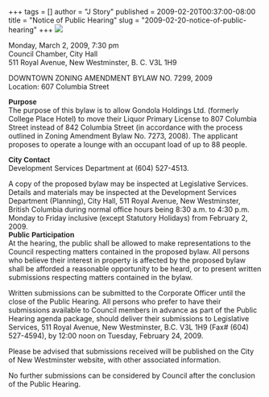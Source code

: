 +++
tags = []
author = "J Story"
published = 2009-02-20T00:37:00-08:00
title = "Notice of Public Hearing"
slug = "2009-02-20-notice-of-public-hearing"
+++
[![](/img/blog/thumbnails/2009-02-20-notice-of-public-hearing-2009-02-607ColumbiaStreet.png)](/img/blog/2009-02-20-notice-of-public-hearing-2009-02-607ColumbiaStreet.png)  
  
Monday, March 2, 2009, 7:30 pm  
Council Chamber, City Hall  
511 Royal Avenue, New Westminster, B. C. V3L 1H9  
  
DOWNTOWN ZONING AMENDMENT BYLAW NO. 7299, 2009  
Location: 607 Columbia Street  
  
<span style="font-weight: bold;font-family:arial;">Purpose</span>  
The purpose of this bylaw is to allow Gondola Holdings Ltd. (formerly
College Place Hotel) to move their Liquor Primary License to 807
Columbia Street instead of 842 Columbia Street (in accordance with the
process outlined in Zoning Amendment Bylaw No. 7273, 2008). The
applicant proposes to operate a lounge with an occupant load of up to 88
people.  
  
<span style="font-weight: bold;font-family:arial;">City Contact</span>  
Development Services Department at (604) 527-4513.  
  
A copy of the proposed bylaw may be inspected at Legislative Services.
Details and materials may be inspected at the Development Services
Department (Planning), City Hall, 511 Royal Avenue, New Westminster,
British Columbia during normal office hours being 8:30 a.m. to 4:30 p.m.
Monday to Friday inclusive (except Statutory Holidays) from February 2,
2009.  
<span style="font-weight: bold;font-family:arial;">Public
Participation</span>  
At the hearing, the public shall be allowed to make representations to
the Council respecting matters contained in the proposed bylaw. All
persons who believe their interest in property is affected by the
proposed bylaw shall be afforded a reasonable opportunity to be heard,
or to present written submissions respecting matters contained in the
bylaw.  
  
Written submissions can be submitted to the Corporate Officer until the
close of the Public Hearing. All persons who prefer to have their
submissions available to Council members in advance as part of the
Public Hearing agenda package, should deliver their submissions to
Legislative Services, 511 Royal Avenue, New Westminster, B.C. V3L 1H9
(Fax\# (604) 527-4594), by 12:00 noon on Tuesday, February 24, 2009.  
  
Please be advised that submissions received will be published on the
City of New Westminster website, with other associated information.  
  
No further submissions can be considered by Council after the
conclusion  
of the Public Hearing.
